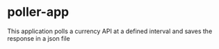 # poller-app
This application polls a currency API at a defined interval and saves the response in a json file
